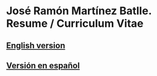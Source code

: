 # José Ramón Martínez Batlle. Resume / Curriculum Vitae

## [English version](cv-en.pdf)

## [Versión en español](cv-es.pdf)
